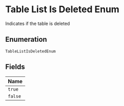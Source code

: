 
# Table List Is Deleted Enum

Indicates if the table is deleted

## Enumeration

`TableListIsDeletedEnum`

## Fields

| Name |
|  --- |
| `true` |
| `false` |

